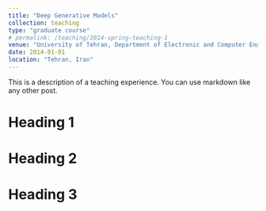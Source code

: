 ```yaml
---
title: "Deep Generative Models"
collection: teaching
type: "graduate course"
# permalink: /teaching/2014-spring-teaching-1
venue: "University of Tehran, Department of Electronic and Computer Engineering"
date: 2014-01-01
location: "Tehran, Iran"
---
```


This is a description of a teaching experience. You can use markdown like any other post.  

Heading 1
======

Heading 2
======

Heading 3
======